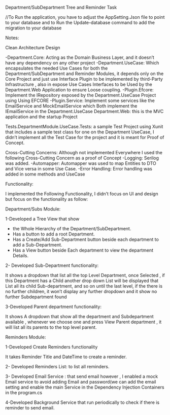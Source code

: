 Department/SubDepartment Tree and Reminder Task

//To Run the application, you have to adjust the AppSetting.Json file to point to your database and to Run the Update-database command to add the migration to your database

Notes:

Clean Architecture Design

-Department.Core: Acting as the Domain Business Layer, and it doesn’t have any dependency on any other project 
-Department.UseCase: Which encapsulates the needed Use Cases for both the Department/SubDepartment and Reminder Modules, it depends only on the Core Project and just use Interface Plugin to be implemented by third-Party Infrastructure , also in expose Use Cases Interfaces to be Used by the Department.Web Application to ensure Loose coupling.
-Plugin.Efcore: Implement the IRepository exposed by the Department.UseCase Project using Using EFCORE
-Plugin.Service: Implement some services like the EmailService and MockEmailService which Both implement the IEmailService in the Department.UseCase
Department.Web:  this is the MVC application and the startup Project

Tests.DepartmentModule.UseCase.Tests: a sample Test Project using Xunit that includes a sample test class for one on the Department UseCase, I didn’t implement all the Test Case for the project and it is meant for Proof of Concept.

Cross-Cutting Concerns:
Although not implemented Everywhere I used the following Cross-Cutting Concern as a proof of Concept
-Logging: Serilog was added.
-Automapper: Automapper was used to map Entities to DTO and Vice versa in some Use Case.
-Error Handling: Error handling was added in some methods and UseCase 

Functionality:

I implemented the Following Functionality, I didn’t focus on UI and design but focus on the functionality as follow:

Department/Subs Module:

1-Developed a Tree View that show
-	the Whole Hierarchy of the Department/SubDepartment.
-	Has a button to add a root Department.
-	Has a Create/Add Sub-Department button beside each department to add a Sub-Department.
-	Has a View button beside Each  department to view the department Details.

2- Developed Sub-Department functionality:

It shows a dropdown that list all the top Level Department, once Selected , if this Department has a Child another drop down List will be displayed that List all its child Sub-department, and so on until the last level, if the there is no further children, it won’t display any further  dropdown and it show no further Subdepartment found

3-Developed Parent department functionality:

It shows A dropdown that show all the department and Subdepartment available , whenever we choose one and press View Parent department , it will list all its parents to the top level parent. 

Reminders Module:

1-Developed Create Reminders functionality

It takes Reminder Title and DateTime to create a reminder.

2- Developed Reminders List: to list all reminders.

3- Developed Email Service : that send email however , I enabled a mock Email service to avoid adding Email and password(we can add the email setting and enable the main Service in the Dependency Injection Containers in the program.cs

4-Developed Background Service that run periodically to check if there is reminder to send email.





   






 
